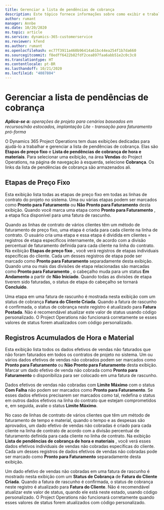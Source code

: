 ```yaml
---
title: Gerenciar a lista de pendências de cobrança
description: Este tópico fornece informações sobre como exibir e trabalhar com a lista de pendências de cobrança no Project Operations.
author: rumant
manager: Annbe
ms.date: 10/20/2020
ms.topic: article
ms.service: dynamics-365-customerservice
ms.reviewer: kfend
ms.author: rumant
ms.openlocfilehash: ec77f3911a460b96414a61bc44ea254f1b7da660
ms.sourcegitcommit: f8edff6422b82fdf2cea897faa6abb51e2c0c3c8
ms.translationtype: HT
ms.contentlocale: pt-BR
ms.lasthandoff: 10/21/2020
ms.locfileid: "4087804"
---
```

# <a name="manage-the-billing-backlog"></a>Gerenciar a lista de pendências de cobrança

_**Aplica-se a:** operações de projeto para cenários baseados em recursos/não estocados, implantação Lite - transação para faturamento pró-forma_

O Dynamics 365 Project Operations tem duas exibições dedicadas para ajudá-lo a trabalhar e gerenciar a lista de pendências de cobrança. Elas são **Etapas de preço fixo** e **Lista de pendências de cobrança de hora e materiais**. Para selecionar uma exibição, na área **Vendas** do Project Operations, na página de navegação à esquerda, selecione **Cobrança**. Os links da lista de pendências de cobrança são armazenados ali.

## <a name="fixed-price-milestones"></a>Etapas de Preço Fixo

Esta exibição lista todas as etapas de preço fixo em todas as linhas de contrato do projeto no sistema. Uma ou várias etapas podem ser marcados como **Pronto para Faturamento** ou **Não Pronto para Faturamento** desta exibição. Quando você marca uma etapa como **Pronto para Faturamento** , a etapa fica disponível para uma fatura de rascunho.

Quando as linhas de contrato de vários clientes têm um método de faturamento de preço fixo, uma etapa é criada para cada cliente na linha de contrato. O usuário cria uma etapa e essa etapa é dividida em clientes = registros de etapa específicos internamente, de acordo com a divisão percentual de faturamento definida para cada cliente na linha do contrato. Na exibição **Etapas de preço fixo** , você verá registros de etapas individuais específicas do cliente. Cada um desses registros de etapa pode ser marcado como **Pronto para Faturamento** separadamente desta exibição. Quando uma ou mais das divisões de etapa relacionadas são marcadas como **Pronto para Faturamento** , o cabeçalho muda para um status **Em Andamento** a partir de **Não Iniciado**. Quando todas as divisões de etapa tiverem sido faturadas, o status de etapa do cabeçalho se tornará **Concluído**.

Uma etapa em uma fatura de rascunho é mostrada nesta exibição com um status de cobrança **Fatura do Cliente Criada**. Quando a fatura de rascunho é confirmada, o status de cobrança neste registro é atualizado para **Fatura Postada**. Não é recomendável atualizar este valor de status usando código personalizado. O Project Operations não funcionará corretamente se esses valores de status forem atualizados com código personalizado.

## <a name="time-and-material-billing-backlog"></a>Registros Acumulados de Hora e Material

Esta exibição lista todos os dados efetivos de vendas não faturados que não foram faturados em todos os contratos de projeto no sistema. Um ou vários dados efetivos de vendas não cobrados podem ser marcados como **Pronto para Faturamento** ou **Não Pronto para Faturamento** desta exibição. Marcar um dado efetivo de venda não cobrada como **Pronto para Faturamento** o disponibiliza para ser colocado em uma fatura de rascunho.

Dados efetivos de vendas não cobradas com **Limite Máximo** com o status **Com Falha** não podem ser marcados como **Pronto para Faturamento**. Se esses dados efetivos precisarem ser marcados como tal, redefina o status em outros dados efetivos na linha do contrato que estejam comprometidos e, em seguida, avalie o status **Limite Máximo**.

No caso de linhas de contrato de vários clientes que têm um método de faturamento de tempo e material, quando o tempo e as despesas são aprovados, um dado efetivo de vendas não cobradas é criado para cada cliente na linha de contrato de acordo com a divisão percentual de faturamento definida para cada cliente no linha de contrato. Na exibição **Lista de pendências de cobrança de hora e materiais** , você verá esses dados efetivos individuais de vendas não cobradas específicas do cliente. Cada um desses registros de dados efetivos de vendas não cobradas pode ser marcado como **Pronto para Faturamento** separadamente desta exibição.

Um dado efetivo de vendas não cobradas em uma fatura de rascunho é mostrado nesta exibição com um **Status de Cobrança** de **Fatura do Cliente Criada**. Quando a fatura de rascunho é confirmada, o status de cobrança neste registro é atualizado para **Fatura do Cliente**. Não é recomendável atualizar este valor de status, quando ele está neste estado, usando código personalizado. O Project Operations não funcionará corretamente quando esses valores de status forem atualizados com código personalizado.

